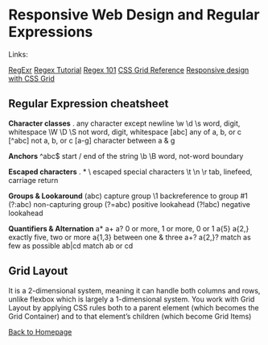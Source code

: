 # Responsive Web Design and Regular Expressions

Links:

[RegExr](https://regexr.com/)
[Regex Tutorial](https://medium.com/factory-mind/regex-tutorial-a-simple-cheatsheet-by-examples-649dc1c3f285)
[Regex 101](https://regex101.com/)
[CSS Grid Reference](https://css-tricks.com/snippets/css/complete-guide-grid/)
[Responsive design with CSS Grid](https://medium.com/samsung-internet-dev/common-responsive-layouts-with-css-grid-and-some-without-245a862f48df)

## Regular Expression cheatsheet

**Character classes**
.	any character except newline
\w \d \s	word, digit, whitespace
\W \D \S	not word, digit, whitespace
[abc]	any of a, b, or c
[^abc]	not a, b, or c
[a-g]	character between a & g

**Anchors**
^abc$	start / end of the string
\b \B	word, not-word boundary

**Escaped characters**
\. \* \\	escaped special characters
\t \n \r	tab, linefeed, carriage return

**Groups & Lookaround**
(abc)	capture group
\1	backreference to group #1
(?:abc)	non-capturing group
(?=abc)	positive lookahead
(?!abc)	negative lookahead

**Quantifiers & Alternation**
a* a+ a?	0 or more, 1 or more, 0 or 1
a{5} a{2,}	exactly five, two or more
a{1,3}	between one & three
a+? a{2,}?	match as few as possible
ab|cd	match ab or cd

## Grid Layout

It is a 2-dimensional system, meaning it can handle both columns and rows, unlike flexbox which is largely a 1-dimensional system. You work with Grid Layout by applying CSS rules both to a parent element (which becomes the Grid Container) and to that element’s children (which become Grid Items)



[Back to Homepage](https://ashcaz.github.io/reading-notes)

